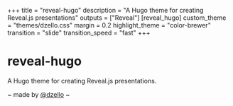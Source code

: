 +++
title = "reveal-hugo"
description = "A Hugo theme for creating Reveal.js presentations"
outputs = ["Reveal"]
[reveal_hugo]
custom_theme = "themes/dzello.css"
margin = 0.2
highlight_theme = "color-brewer"
transition = "slide"
transition_speed = "fast"
+++

# reveal-hugo

A Hugo theme for creating Reveal.js presentations.

~ made by [@dzello](https://dzello.com/) ~
